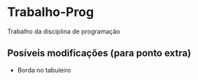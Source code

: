 # Trabalho-Prog
Trabalho da disciplina de programação

## Posíveis modificações (para ponto extra)
- Borda no tabuleiro
